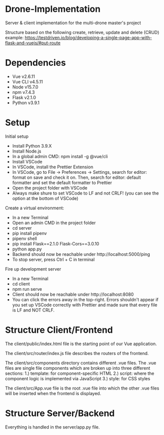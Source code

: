 # Drone-Implementation

Server &amp; client implementation for the multi-drone master's project

Structure based on the following create, retrieve, update and delete (CRUD) example: https://testdriven.io/blog/developing-a-single-page-app-with-flask-and-vuejs/#put-route

# Dependencies

- Vue v2.6.11
- Vue CLI v4.5.11
- Node v15.7.0
- npm v7.4.3
- Flask v2.1.0
- Python v3.9.1

# Setup

Initial setup

- Install Python 3.9.X
- Install Node.js
- In a global admin CMD: npm install -g @vue/cli
- Install VSCode
- In VSCode, install the Prettier Extension
- In VSCode, go to File -> Preferences -> Settings, search for editor: format on save and check it on. Then, search for editor: default formatter and set the default formatter to Prettier
- Open the project folder with VSCode
- Always make shure to set VSCode to LF and not CRLF! (you can see the option at the bottom of VSCode)

Create a virtual environment:

- In a new Terminal
- Open an admin CMD in the project folder
- cd server
- pip install pipenv
- pipenv shell
- pip install Flask==2.1.0 Flask-Cors==3.0.10
- python app.py
- Backend should now be reachable under http://localhost:5000/ping
- To stop server, press Ctrl + C in terminal

Fire up development server

- In a new Terminal
- cd client
- npm run serve
- Client should now be reachable under http://localhost:8080
- You can click the errors away in the top-right. Errors shouldn't appear if you set up VSCode correctly with Prettier and made sure that every file is LF and NOT CRLF.

# Structure Client/Frontend

The client/public/index.html file is the starting point of our Vue application.

The client/src/router/index.js file describes the routers of the frontend.

The client/src/components directory contains different .vue files. The .vue files are single file components which are broken up into three different sections:
1.) template: for component-specific HTML
2.) script: where the component logic is implemented via JavaScript
3.) style: for CSS styles

The client/src/App.vue file is the root .vue file into which the other .vue files will be inserted when the frontend is displayed.

# Structure Server/Backend

Everything is handled in the server/app.py file.
